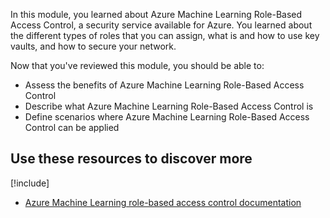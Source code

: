 In this module, you learned about Azure Machine Learning Role-Based Access Control, a security service available for Azure. You learned about the different types of roles that you can assign, what is and how to use key vaults, and how to secure your network.

Now that you've reviewed this module, you should be able to:

* Assess the benefits of Azure Machine Learning Role-Based Access Control
* Describe what Azure Machine Learning Role-Based Access Control is
* Define scenarios where Azure Machine Learning Role-Based Access Control can be applied

## Use these resources to discover more

[!include[](../../../includes/open-link-in-new-tab-note.md)]

* [Azure Machine Learning role-based access control documentation](https://docs.microsoft.com/en-us/azure/role-based-access-control/)

